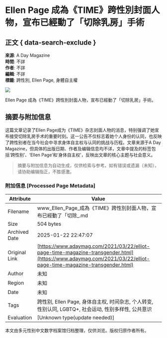 # Ellen Page 成為《TIME》跨性別封面人物，宣布已經動了「切除乳房」手術

## 正文 { data-search-exclude }


**來源**: A Day Magazine  
**時間**: 不詳  
**作者**: 不詳  
**編輯**: 不詳  
**標籤**: 跨性別, Ellen Page, 身體自主權  

![](url-to-image) <!-- 请替换为实际图片链接 -->

Ellen Page 成為《TIME》跨性別封面人物，宣布已經動了「切除乳房」手術。
<!-- tcd_original_link https://www.adaymag.com/2021/03/22/elliot-page-time-magazine-transgender.html -->


## 摘要与附加信息

<!-- tcd_abstract -->
这篇文章记录了Ellen Page成为《TIME》杂志封面人物的消息，特别强调了她宣布接受切除乳房手术的重要时刻。这一公告不仅标志着她个人身份的认同，也反映了跨性别者在当今社会中寻求身体自主权与认同的挑战与历程。文章来源于A Day Magazine，但具体的出版日期、作者及编辑信息均不详，文章中提及的标签包括‘跨性别’、‘Ellen Page’和‘身体自主权’，反映出文章的核心主题与社会意义。
<!-- tcd_abstract_end -->

> 摘要与附加信息为自动生成，仅供检索与参考。如有错误或遗漏（未知），请协助编辑指正，不胜感激。

### 附加信息 [Processed Page Metadata]

| Attribute       | Value                                  |
|-----------------|----------------------------------------|
| Filename        | www_Ellen_Page_成為《TIME》跨性別封面人物，宣布已經動了「切除_.md                             |
| Size            | 504 bytes                           |
| Archived Date   | 2025-01-22 22:47:07                             |
| Original Link   | [https://www.adaymag.com/2021/03/22/elliot-page-time-magazine-transgender.html](https://www.adaymag.com/2021/03/22/elliot-page-time-magazine-transgender.html)                       |
| Author          | 未知                               |
| Region          | 未知                               |
| Date            | 未知                                 |
| Tags            | 跨性别, Ellen Page, 身体自主权, 时间杂志, 个人转变, 性别认同,  LGBTQ+, 社会运动, 性别多样性, 公共意识                                 |
| Evaluation            | [Unknown type(update needed)]                                 |
<!-- tcd_table_end -->

本文由多元性别中文数字档案馆归档整理，仅供浏览。版权归原作者所有。
